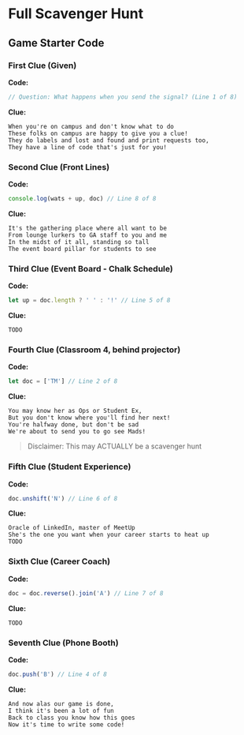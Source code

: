 # Full Scavenger Hunt

## Game Starter Code

### First Clue (Given)

**Code:**

```js
// Question: What happens when you send the signal? (Line 1 of 8)
```

**Clue:**

```
When you're on campus and don't know what to do
These folks on campus are happy to give you a clue!
They do labels and lost and found and print requests too,
They have a line of code that's just for you!
```

### Second Clue (Front Lines)

**Code:**

```js
console.log(wats + up, doc) // Line 8 of 8
```

**Clue:**

```
It's the gathering place where all want to be
From lounge lurkers to GA staff to you and me
In the midst of it all, standing so tall
The event board pillar for students to see
```

### Third Clue (Event Board - Chalk Schedule)

**Code:**

```js
let up = doc.length ? ' ' : '!' // Line 5 of 8
```

**Clue:**

```
TODO
```

### Fourth Clue (Classroom 4, behind projector)

**Code:**

```js
let doc = ['TM'] // Line 2 of 8
```

**Clue:**

```
You may know her as Ops or Student Ex,
But you don't know where you'll find her next!
You're halfway done, but don't be sad
We're about to send you to go see Mads!
```

> Disclaimer: This may ACTUALLY be a scavenger hunt

### Fifth Clue (Student Experience)

**Code:**

```js
doc.unshift('N') // Line 6 of 8
```

**Clue:**

```
Oracle of LinkedIn, master of MeetUp
She's the one you want when your career starts to heat up
TODO
```

### Sixth Clue (Career Coach)

**Code:**

```js
doc = doc.reverse().join('A') // Line 7 of 8
```

**Clue:**

```
TODO
```

### Seventh Clue (Phone Booth)

**Code:**

```js
doc.push('B') // Line 4 of 8
```

**Clue:**

```
And now alas our game is done,
I think it's been a lot of fun
Back to class you know how this goes
Now it's time to write some code!
```

